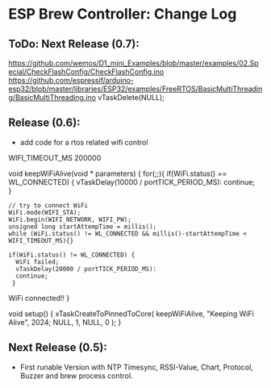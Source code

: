 # ESP Brew Controller: Change Log


## ToDo: Next Release (0.7):
https://github.com/wemos/D1_mini_Examples/blob/master/examples/02.Special/CheckFlashConfig/CheckFlashConfig.ino
https://github.com/espressif/arduino-esp32/blob/master/libraries/ESP32/examples/FreeRTOS/BasicMultiThreading/BasicMultiThreading.ino
vTaskDelete(NULL); 



## Release (0.6):
- add code for a rtos related wifi control

WIFI_TIMEOUT_MS 200000

void keepWiFiAlive(void * parameters) {
  for(;;){
    if(WiFi.status() == WL_CONNECTED) {
    vTaskDelay(10000 / portTICK_PERIOD_MS):
    continue;  
    }

    // try to connect WiFi
    WiFi.mode(WIFI_STA);
    WiFi.begin(WIFI_NETWORK, WIFI_PW);
    unsigned long startAttempTime = millis();
    while (WiFi.status() != WL_CONNECTED && millis()-startAttempTime < WIFI_TIMEOUT_MS){}
   
    if(WiFi.status() != WL_CONNECTED) { 
      WiFi failed;
      vTaskDelay(20000 / portTICK_PERIOD_MS):
      continue;
     }

  WiFi connected!!
} 

void setup() {
  xTaskCreateToPinnedToCore(
    keepWiFiAlive,
    "Keeping WiFi Alive",
    2024;
    NULL,
    1,
    NULL,
    0
  );
}


## Next Release (0.5):
- First runable Version with NTP Timesync, RSSI-Value, Chart, Protocol, Buzzer and brew process control. 
